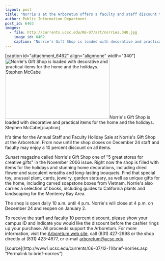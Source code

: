 ```yaml
---
layout: post
title: "Norrie's at the Arboretum offers a faculty and staff discount this month"
author: Public Information Department
post_id: 6463
images:
  - file: http://currents.ucsc.edu/06-07/art/norries.340.jpg
    image_id: 6462
    caption: "Norrie's Gift Shop is loaded with decorative and practical items for the home and the holidays. Stephen McCabe"
---
```


[caption id="attachment_6462" align="alignnone" width="340"]<a href="http://localhost/mysite/wp-content/uploads/2006/12/norries.340.jpg"><img class="size-full wp-image-6462" src="http://localhost/mysite/wp-content/uploads/2006/12/norries.340.jpg" alt="Norrie's Gift Shop is loaded with decorative and practical items for the home and the holidays. Stephen McCabe" width="340" height="197" /></a>Norrie's Gift Shop is loaded with decorative and practical items for the home and the holidays. Stephen McCabe[/caption]
<a name="content" id="content"></a>
<p>
  It's time for the Annual Staff and Faculty Holiday Sale at Norrie's Gift Shop at the Arboretum. From now until the shop closes on December 24 staff and faculty may enjoy a 10 percent discount on all items.
</p>
<p>
  <i>Sunset</i> magazine called Norrie's Gift Shop one of "5 great stores for creative gifts" in the November 2006 issue. Right now the shop is filled with items for the holidays and stunning home decorations, including dried flower and succulent wreaths and long-lasting bouquets. Find that special toy, unusual plant, cards, jewelry, garden statuary, as well as unique gifts for the home, including carved soapstone boxes from Vietnam. Norrie's also carries a selection of books, including guides to California plants and landscaping for the Monterey Bay Area.
</p>
<p>
  The shop is open daily 10 a.m. until 4 p.m. Norrie's will close at 4 p.m. on December 24 and reopen on January 2.
</p>
<p>
  To receive the staff and faculty 10 percent discount, please show your campus ID and indicate you would like the discount before the cashier rings up your purchase. All proceeds support the Arboretum. For more information, visit the <a href="http://arboretum.ucsc.edu">Arboretum web site</a>, call (831) 427-2998 or the shop directly at (831) 423-4977, or e-mail <a href="mailto:arboretum@ucsc.edu">arboretum@ucsc.edu</a>.
</p>
[source](http://www1.ucsc.edu/currents/06-07/12-11/brief-norries.asp "Permalink to brief-norries")
